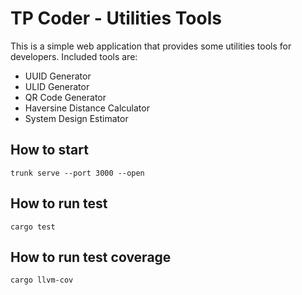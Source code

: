 # TP Coder - Utilities Tools

This is a simple web application that provides some utilities tools for developers.
Included tools are:
- UUID Generator
- ULID Generator
- QR Code Generator
- Haversine Distance Calculator
- System Design Estimator

## How to start

```shell
trunk serve --port 3000 --open
```

## How to run test

```shell
cargo test
```

## How to run test coverage

```shell
cargo llvm-cov
```